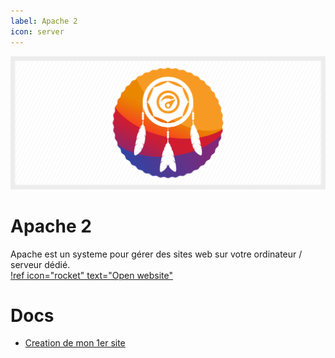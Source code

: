 ```yaml
---
label: Apache 2
icon: server
---
```


![](/assets/banner/apache2.png)

# Apache 2
Apache est un systeme pour gérer des sites web sur  votre ordinateur / serveur dédié. <br>
[!ref icon="rocket" text="Open website"](https://apache.org/)

# Docs
- [Creation de mon 1er site](./create-website)
